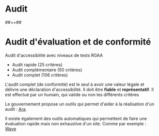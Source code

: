 <!-- .slide: class="transition-bg-sfeir-2" -->

# **Audit**

##==##

# Audit d'évaluation et de conformité

Audit d'accessibilité avec niveaux de tests RGAA

- Audit rapide (25 critères)
- Audit complémentaire (50 critères)
- Audit complet (106 critères)

L'audit complet (de conformité) est le seul à avoir une valeur légale et délivre une déclaration d'accessibilité. Il doit être **fiable** et **représentatif**. Il est effectué par un humain, qui valide ou non les différents critères

Le gouvernement propose un outils qui permet d'aider à la réalisation d'un audit : [Ara](https://ara.numerique.gouv.fr/).

Il existe également des outils automatiques qui permettent de faire une évaluation rapide mais non exhaustive d'un site. Comme par exemple : [Wave](https://wave.webaim.org/)
